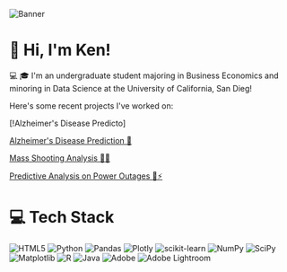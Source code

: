 ![Banner](https://media2.giphy.com/media/vgd2aXjyeUkgUTnfjg/giphy.gif?cid=6c09b9522xcwgoncqig3n8wvwqeoejrqghwjouj2gz5k8cus&ep=v1_gifs_search&rid=giphy.gif&ct=g)


# 👋 Hi, I'm Ken!
💻 🎓 I'm an undergraduate student majoring in Business Economics and minoring in Data Science at the University of California, San Dieg!<br/>

Here's some recent projects I've worked on:

[!Alzheimer's Disease Predicto]


[Alzheimer's Disease Prediction 🧠](https://kenogihara.github.io/alzheimers_project/)

[Mass Shooting Analysis 🔫🔪](https://kenogihara.github.io/mass_shooting_project/)

[Predictive Analysis on Power Outages 🔌⚡️](https://kenogihara.github.io/dsc80-final-project-ken/)




# 💻 Tech Stack
![HTML5](https://img.shields.io/badge/html5-%23E34F26.svg?style=for-the-badge&logo=html5&logoColor=white)
![Python](https://img.shields.io/badge/python-3670A0?style=for-the-badge&logo=python&logoColor=ffdd54)
![Pandas](https://img.shields.io/badge/pandas-%23150458.svg?style=for-the-badge&logo=pandas&logoColor=white)
![Plotly](https://img.shields.io/badge/Plotly-%233F4F75.svg?style=for-the-badge&logo=plotly&logoColor=white)
![scikit-learn](https://img.shields.io/badge/scikit--learn-%23F7931E.svg?style=for-the-badge&logo=scikit-learn&logoColor=white)
![NumPy](https://img.shields.io/badge/numpy-%23013243.svg?style=for-the-badge&logo=numpy&logoColor=white)
![SciPy](https://img.shields.io/badge/SciPy-%230C55A5.svg?style=for-the-badge&logo=scipy&logoColor=%white)
![Matplotlib](https://img.shields.io/badge/Matplotlib-%23ffffff.svg?style=for-the-badge&logo=Matplotlib&logoColor=black)
![R](https://img.shields.io/badge/r-%23276DC3.svg?style=for-the-badge&logo=r&logoColor=white)
![Java](https://img.shields.io/badge/java-%23ED8B00.svg?style=for-the-badge&logo=openjdk&logoColor=white)
![Adobe](https://img.shields.io/badge/adobe-%23FF0000.svg?style=for-the-badge&logo=adobe&logoColor=white)
![Adobe Lightroom](https://img.shields.io/badge/Adobe%20Lightroom-31A8FF.svg?style=for-the-badge&logo=Adobe%20Lightroom&logoColor=white)

